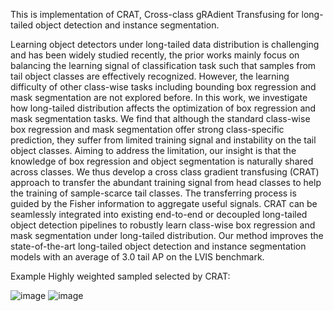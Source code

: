 This is implementation of CRAT, Cross-class gRAdient Transfusing for long-tailed object detection and instance segmentation.

Learning object detectors under long-tailed data distribution is challenging and has been widely studied
recently, the prior works mainly focus on balancing the learning signal of classification task such
that samples from tail object classes are effectively recognized. However, the learning difficulty of
other class-wise tasks including bounding box regression and mask segmentation are not explored
before. In this work, we investigate how long-tailed distribution affects the optimization of box regression
and mask segmentation tasks. We find that although the standard class-wise box regression and
mask segmentation offer strong class-specific prediction, they suffer from limited training signal and
instability on the tail object classes. Aiming to address the limitation, our insight is that the knowledge
of box regression and object segmentation is naturally shared across classes. We thus develop
a cross class gradient transfusing (CRAT) approach to transfer the abundant training signal from
head classes to help the training of sample-scarce tail classes. The transferring process is guided by
the Fisher information to aggregate useful signals. CRAT can be seamlessly integrated into existing
end-to-end or decoupled long-tailed object detection pipelines to robustly learn class-wise box regression
and mask segmentation under long-tailed distribution. Our method improves the state-of-the-art
long-tailed object detection and instance segmentation models with an average of 3.0 tail AP on the
LVIS benchmark.

Example Highly weighted sampled selected by CRAT:

![image](https://user-images.githubusercontent.com/18298163/213604504-440c490f-2306-4ec1-9270-1f7d5e27a7af.png)
![image](https://user-images.githubusercontent.com/18298163/213604509-788b4397-6d30-4643-8426-4389e26cef70.png)
